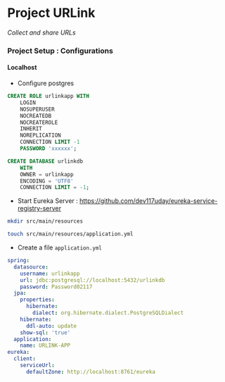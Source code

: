 # Project URLink

_Collect and share URLs_

### Project Setup : Configurations

#### Localhost 

- Configure postgres

```sql
CREATE ROLE urlinkapp WITH
	LOGIN
	NOSUPERUSER
	NOCREATEDB
	NOCREATEROLE
	INHERIT
	NOREPLICATION
	CONNECTION LIMIT -1
	PASSWORD 'xxxxxx';  

CREATE DATABASE urlinkdb
    WITH 
    OWNER = urlinkapp
    ENCODING = 'UTF8'
    CONNECTION LIMIT = -1;
```

- Start Eureka Server : https://github.com/dev117uday/eureka-service-registry-server

```sh
mkdir src/main/resources

touch src/main/resources/application.yml
```

- Create a file `application.yml`

```yml
spring:
  datasource:
    username: urlinkapp
    url: jdbc:postgresql://localhost:5432/urlinkdb
    password: Password02117
  jpa:
    properties:
      hibernate:
        dialect: org.hibernate.dialect.PostgreSQLDialect
    hibernate:
      ddl-auto: update
    show-sql: 'true'
  application:
    name: URLINK-APP
eureka:
  client:
    serviceUrl:
      defaultZone: http://localhost:8761/eureka
```